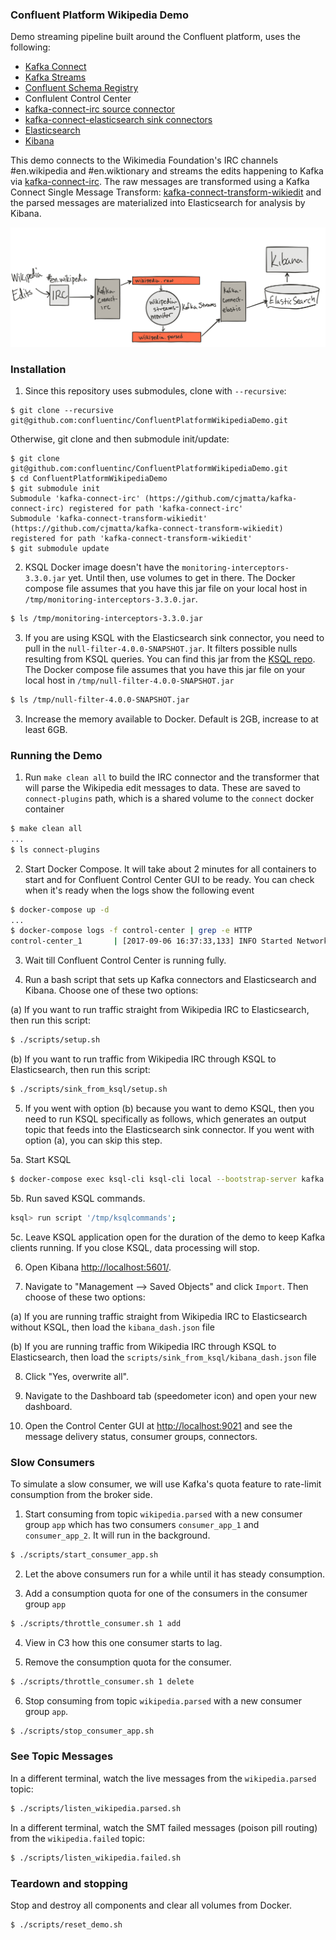### Confluent Platform Wikipedia Demo
Demo streaming pipeline built around the Confluent platform, uses the following:

* [Kafka Connect](http://docs.confluent.io/3.1.1/connect/index.html)
* [Kafka Streams](http://docs.confluent.io/3.1.1/streams/index.html)
* [Confluent Schema Registry](http://docs.confluent.io/3.1.1/schema-registry/docs/index.html)
* Conflulent Control Center
* [kafka-connect-irc source connector](https://github.com/cjmatta/kafka-connect-irc)
* [kafka-connect-elasticsearch sink connectors](http://docs.confluent.io/3.1.1/connect/connect-elasticsearch/docs/elasticsearch_connector.html)
* [Elasticsearch](https://www.elastic.co/products/elasticsearch)
* [Kibana](https://www.elastic.co/products/kibana)

This demo connects to the Wikimedia Foundation's IRC channels #en.wikipedia and #en.wiktionary and streams the edits happening to Kafka via [kafka-connect-irc](https://github.com/cjmatta/kafka-connect-irc). The raw messages are transformed using a Kafka Connect Single Message Transform: [kafka-connect-transform-wikiedit](https://github.com/cjmatta/kafka-connect-transform-wikiedit) and the parsed messages are materialized into Elasticsearch for analysis by Kibana.

![image](drawing.png)

### Installation

1. Since this repository uses submodules, clone with `--recursive`:

```
$ git clone --recursive git@github.com:confluentinc/ConfluentPlatformWikipediaDemo.git
```

Otherwise, git clone and then submodule init/update:

```
$ git clone git@github.com:confluentinc/ConfluentPlatformWikipediaDemo.git
$ cd ConfluentPlatformWikipediaDemo
$ git submodule init
Submodule 'kafka-connect-irc' (https://github.com/cjmatta/kafka-connect-irc) registered for path 'kafka-connect-irc'
Submodule 'kafka-connect-transform-wikiedit' (https://github.com/cjmatta/kafka-connect-transform-wikiedit) registered for path 'kafka-connect-transform-wikiedit'
$ git submodule update
```

2. KSQL Docker image doesn't have the `monitoring-interceptors-3.3.0.jar` yet. Until then,
use volumes to get in there. The Docker compose file assumes that you have this jar file
on your local host in `/tmp/monitoring-interceptors-3.3.0.jar`.

```bash
$ ls /tmp/monitoring-interceptors-3.3.0.jar
```

3. If you are using KSQL with the Elasticsearch sink connector, you need to pull in
the `null-filter-4.0.0-SNAPSHOT.jar`. It filters possible nulls resulting from KSQL queries.
You can find this jar from the [KSQL repo](http://github.com/confluentinc/ksql).
The Docker compose file assumes that you have this jar file on your local host in `/tmp/null-filter-4.0.0-SNAPSHOT.jar`

```bash
$ ls /tmp/null-filter-4.0.0-SNAPSHOT.jar
```

3. Increase the memory available to Docker. Default is 2GB, increase to at least 6GB.


### Running the Demo

1. Run `make clean all` to build the IRC connector and the transformer that will parse the Wikipedia edit messages to data. These are saved to `connect-plugins` path, which is a shared volume to the `connect` docker container

```bash
$ make clean all
...
$ ls connect-plugins
```

2. Start Docker Compose. It will take about 2 minutes for all containers to start and for Confluent Control Center GUI to be ready. You can check when it's ready when the logs show the following event

```bash
$ docker-compose up -d
...
$ docker-compose logs -f control-center | grep -e HTTP
control-center_1       | [2017-09-06 16:37:33,133] INFO Started NetworkTrafficServerConnector@26a529dc{HTTP/1.1}{0.0.0.0:9021} (org.eclipse.jetty.server.NetworkTrafficServerConnector)
```

3. Wait till Confluent Control Center is running fully.

4. Run a bash script that sets up Kafka connectors and Elasticsearch and Kibana. Choose one of these two options:

(a) If you want to run traffic straight from Wikipedia IRC to Elasticsearch, then run this script:

```bash
$ ./scripts/setup.sh
```

(b) If you want to run traffic from Wikipedia IRC through KSQL to Elasticsearch, then run this script:

```bash
$ ./scripts/sink_from_ksql/setup.sh
```

5. If you went with option (b) because you want to demo KSQL, then you need to run KSQL specifically as
follows, which generates an output topic that feeds into the Elasticsearch sink connector.
If you went with option (a), you can skip this step.

5a. Start KSQL

```bash
$ docker-compose exec ksql-cli ksql-cli local --bootstrap-server kafka:9092 --properties-file /tmp/ksqlproperties
```

5b. Run saved KSQL commands.

```bash
ksql> run script '/tmp/ksqlcommands';
```

5c. Leave KSQL application open for the duration of the demo to keep Kafka clients running. If you close KSQL, data processing will stop.

6. Open Kibana [http://localhost:5601/](http://localhost:5601/).

7. Navigate to "Management --> Saved Objects" and click `Import`. Then choose of these two options:

(a) If you are running traffic straight from Wikipedia IRC to Elasticsearch without KSQL, then load the `kibana_dash.json` file

(b) If you are running traffic from Wikipedia IRC through KSQL to Elasticsearch, then load the `scripts/sink_from_ksql/kibana_dash.json` file

8. Click "Yes, overwrite all".

9. Navigate to the Dashboard tab (speedometer icon) and open your new dashboard.

10. Open the Control Center GUI at [http://localhost:9021](http://localhost:9021) and see the message delivery status, consumer groups, connectors.


### Slow Consumers

To simulate a slow consumer, we will use Kafka's quota feature to rate-limit consumption from the broker side.

1. Start consuming from topic `wikipedia.parsed` with a new consumer group `app` which has two consumers `consumer_app_1` and `consumer_app_2`. It will run in the background.

```bash
$ ./scripts/start_consumer_app.sh
```

2. Let the above consumers run for a while until it has steady consumption.

3. Add a consumption quota for one of the consumers in the consumer group `app`

```bash
$ ./scripts/throttle_consumer.sh 1 add
```

4. View in C3 how this one consumer starts to lag.

5. Remove the consumption quota for the consumer.

```bash
$ ./scripts/throttle_consumer.sh 1 delete
```

6. Stop consuming from topic `wikipedia.parsed` with a new consumer group `app`.

```bash
$ ./scripts/stop_consumer_app.sh
```

### See Topic Messages

In a different terminal, watch the live messages from the `wikipedia.parsed` topic:

```bash
$ ./scripts/listen_wikipedia.parsed.sh
```

In a different terminal, watch the SMT failed messages (poison pill routing) from the `wikipedia.failed` topic:

```bash
$ ./scripts/listen_wikipedia.failed.sh
```


### Teardown and stopping
Stop and destroy all components and clear all volumes from Docker.

```bash
$ ./scripts/reset_demo.sh
```

